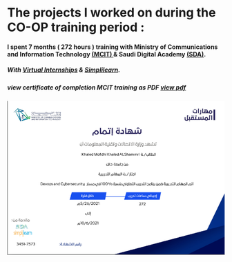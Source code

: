 # The projects I worked on during the CO-OP training period : 

#### I spent 7 months ( 272 hours ) training with Ministry of Communications and Information Technology [(MCIT) ](https://www.mcit.gov.sa/) & Saudi Digital Academy [(SDA)](https://sda.edu.sa/).
##### With [Virtual Internships](https://www.virtualinternships.com/) & [Simplilearn](https://www.simplilearn.com/). 


##### view certificate of completion MCIT training as PDF [view pdf](https://raw.githubusercontent.com/ik0z/Docs/master/MCIT.pdf)



![alt text](https://raw.githubusercontent.com/ik0z/CO-OP-training/master/MCIT.jpg)
